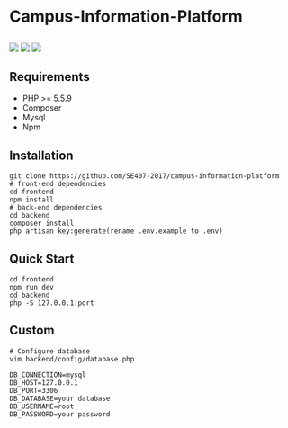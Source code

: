 # Campus-Information-Platform
##
![](https://img.shields.io/badge/build-passing-brightgreen.svg)
![](https://img.shields.io/badge/licence-Apache%202-blue.svg)
![](https://img.shields.io/badge/Powered%20by-Laravel-green.svg)

## Requirements

* PHP >= 5.5.9
* Composer
* Mysql
* Npm

## Installation

	git clone https://github.com/SE407-2017/campus-information-platform
	# front-end dependencies
	cd frontend 
	npm install
	# back-end dependencies
	cd backend
	composer install
	php artisan key:generate(rename .env.example to .env) 
	
## Quick Start

	cd frontend
	npm run dev
	cd backend
	php -S 127.0.0.1:port
	
## Custom

	# Configure database
	vim backend/config/database.php

	DB_CONNECTION=mysql
	DB_HOST=127.0.0.1
	DB_PORT=3306
	DB_DATABASE=your database
	DB_USERNAME=root
	DB_PASSWORD=your password